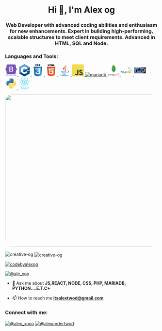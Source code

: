 <h1 align="center">Hi 👋, I'm Alex og</h1>
<h3 align="center">Web Developer with advanced coding abilities and enthusiasm for new enhancements. Expert in building high-performing, scalable structures to meet client requirements. Advanced in HTML, SQL and Node.</h3>

<h3 align="left">Languages and Tools:</h3>
<p align="left"> <a href="https://getbootstrap.com" target="_blank" rel="noreferrer"> <img src="https://raw.githubusercontent.com/devicons/devicon/master/icons/bootstrap/bootstrap-plain-wordmark.svg" alt="bootstrap" width="40" height="40"/> </a>  <a href="https://www.w3schools.com/cpp/" target="_blank" rel="noreferrer"> <img src="https://raw.githubusercontent.com/devicons/devicon/master/icons/cplusplus/cplusplus-original.svg" alt="cplusplus" width="40" height="40"/> </a> <a href="https://www.w3schools.com/css/" target="_blank" rel="noreferrer"> <img src="https://raw.githubusercontent.com/devicons/devicon/master/icons/css3/css3-original-wordmark.svg" alt="css3" width="40" height="40"/> </a> <a href="https://www.w3.org/html/" target="_blank" rel="noreferrer"> <img src="https://raw.githubusercontent.com/devicons/devicon/master/icons/html5/html5-original-wordmark.svg" alt="html5" width="40" height="40"/> </a> <a href="https://www.java.com" target="_blank" rel="noreferrer"> <img src="https://raw.githubusercontent.com/devicons/devicon/master/icons/java/java-original.svg" alt="java" width="40" height="40"/> </a> <a href="https://developer.mozilla.org/en-US/docs/Web/JavaScript" target="_blank" rel="noreferrer"> <img src="https://raw.githubusercontent.com/devicons/devicon/master/icons/javascript/javascript-original.svg" alt="javascript" width="40" height="40"/> </a>  <a href="https://mariadb.org/" target="_blank" rel="noreferrer"> <img src="https://www.vectorlogo.zone/logos/mariadb/mariadb-icon.svg" alt="mariadb" width="40" height="40"/> </a> <a href="https://www.mongodb.com/" target="_blank" rel="noreferrer"> <img src="https://raw.githubusercontent.com/devicons/devicon/master/icons/mongodb/mongodb-original-wordmark.svg" alt="mongodb" width="40" height="40"/> </a> <a href="https://www.mysql.com/" target="_blank" rel="noreferrer"> <img src="https://raw.githubusercontent.com/devicons/devicon/master/icons/mysql/mysql-original-wordmark.svg" alt="mysql" width="40" height="40"/> </a>  <a href="https://www.php.net" target="_blank" rel="noreferrer"> <img src="https://raw.githubusercontent.com/devicons/devicon/master/icons/php/php-original.svg" alt="php" width="40" height="40"/> </a>  <a href="https://www.python.org" target="_blank" rel="noreferrer"> <img src="https://raw.githubusercontent.com/devicons/devicon/master/icons/python/python-original.svg" alt="python" width="40" height="40"/> </a> <a href="https://reactjs.org/" target="_blank" rel="noreferrer"> <img src="https://raw.githubusercontent.com/devicons/devicon/master/icons/react/react-original-wordmark.svg" alt="react" width="40" height="40"/> </a>  </p>
<img style="border-radius: 20px" height="500" width="800" src="https://cdn.dribbble.com/users/1059583/screenshots/4171367/coding-freak.gif">


<p><img align="left" src="https://github-readme-stats.vercel.app/api/top-langs?username=creative-og&show_icons=true&locale=en&layout=compact" alt="creative-og" /></p>

<p>&nbsp;<img align="center" src="https://github-readme-stats.vercel.app/api?username=creative-og&show_icons=true&locale=en" alt="creative-og" /></p>
<p align="left"> <a href="https://github.com/ryo-ma/github-profile-trophy"><img src="https://github-profile-trophy.vercel.app/?username=creative-og" alt="codebyalexog" /></a> </p>
<p align="left"> <a href="https://twitter.com/@alex_xooo" target="blank"><img src="https://img.shields.io/twitter/follow/@alex_xooo?logo=twitter&style=for-the-badge" alt="@ale_xoo" /></a> </p>

- 💬 Ask me about **JS,REACT, NODE, CSS, PHP, MARIADB, PYTHON....E.T.C+**

- 📫 How to reach me **itsalextwod@gmail.com**

<h3 align="left">Connect with me:</h3>
<p align="left">
<a href="https://twitter.com/@ale_xoo" target="blank"><img align="center" src="https://raw.githubusercontent.com/rahuldkjain/github-profile-readme-generator/master/src/images/icons/Social/twitter.svg" alt="@alex_xooo" height="30" width="40" /></a>
<a href="https://instagram.com/@alexundertwod" target="blank"><img align="center" src="https://raw.githubusercontent.com/rahuldkjain/github-profile-readme-generator/master/src/images/icons/Social/instagram.svg" alt="@alexundertwod" height="30" width="40" /></a>
</p>
